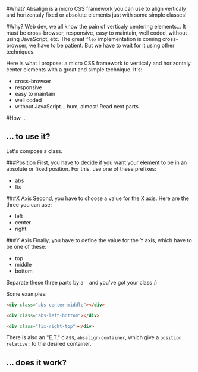 #What?
Absalign is a micro CSS framework you can use to align verticaly and horizontaly fixed or absolute elements just with some simple classes!

#Why?
Web dev, we all know the pain of verticaly centering elements... It must be cross-browser, responsive, easy to maintain, well coded, without using JavaScript, etc.
The great ``flex`` implementation is coming cross-browser, we have to be patient. But we have to wait for it using other techniques.

Here is what I propose: a micro CSS framework to verticaly and horizontaly center elements with a great and simple technique.
It's:
- cross-browser
- responsive
- easy to maintain
- well coded
- without JavaScript... hum, almost! Read next parts.

#How …
## … to use it?
Let's compose a class.

###Position
First, you have to decide if you want your element to be in an absolute or fixed position. For this, use one of these prefixes:
- abs
- fix

###X Axis
Second, you have to choose a value for the X axis. Here are the three you can use:
- left
- center
- right

###Y Axis
Finally, you have to define the value for the Y axis, which have to be one of these:
- top
- middle
- bottom

Separate these three parts by a ``-`` and you've got your class :)

Some examples:
```html
<div class="abs-center-middle"></div>
```

```html
<div class="abs-left-bottom"></div>
```

```html
<div class="fix-right-top"></div>
```

There is also an "E.T." class, ``absalign-container``, which give a ``position: relative;`` to the desired container.

## … does it work?
<!-- TODO -->
